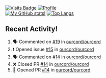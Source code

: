 [![Visits Badge](https://badges.pufler.dev/visits/misly16/misly16)](https://badges.pufler.dev)
[![Profile](https://raw.githubusercontent.com/Misly16/Misly16/master/index.png)](https://github.com/misly16)
<br>
[![My GitHub stats!](https://github-readme-stats.vercel.app/api?username=misly16&show_icons=true&theme=dracula)](https://github.com/misly16)
[![Top Langs](https://github-readme-stats.vercel.app/api/top-langs/?username=misly16&theme=dracula&layout=compact&langs_count=10)](https://github.com/misly16)
<br>


## Recent Activity!
<!--START_SECTION:activity-->
1. 🗣 Commented on [#19](https://github.com/ourcord/ourcord/issues/19) in [ourcord/ourcord](https://github.com/ourcord/ourcord)
2. ❗️ Opened issue [#15](https://github.com/ourcord/ourcord/issues/15) in [ourcord/ourcord](https://github.com/ourcord/ourcord)
3. 🗣 Commented on [#14](https://github.com/ourcord/ourcord/issues/14) in [ourcord/ourcord](https://github.com/ourcord/ourcord)
4. ❌ Closed PR [#14](https://github.com/ourcord/ourcord/pull/14) in [ourcord/ourcord](https://github.com/ourcord/ourcord)
5. 💪 Opened PR [#14](https://github.com/ourcord/ourcord/pull/14) in [ourcord/ourcord](https://github.com/ourcord/ourcord)
<!--END_SECTION:activity-->

